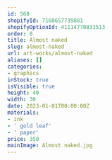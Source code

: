 ```yaml
---
id: 568
shopifyId: 7160657739881
shopifyOptionId: 41114770833513
order: 8
title: Almost naked
slug: almost-naked
url: art-works/almost-naked
aliases: []
categories:
- graphics
inStock: true
isVisible: true
height: 40
width: 30
date: 2023-01-01T00:00:00Z
materials:
- ink
- ' gold leaf'
- ' paper'
price: 350
mainImage: Almost naked.jpg
---
```


